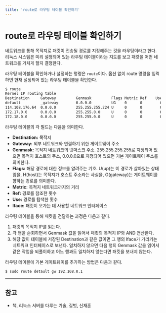 ```yaml
---
title: 'route로 라우팅 테이블 확인하기'
---
```

# route로 라우팅 테이블 확인하기

네트워크를 통해 목적지로 패킷이 전송될 경로를 지정해주는 것을 라우팅이라고 한다. 리눅스 시스템은 미리 설정되어 있는 라우팅 테이블이라는 지도를 보고 패킷을 어떤 네트워크를 거치게 할지 결정한다.

라우팅 테이블을 확인하거나 설정하는 명령은 `route`이다. 옵션 없이 route 명령을 입력하면 현재 설정되어 있는 라우팅 테이블을 확인한다.

```bash
$ route
Kernel IP routing table
Destination     Gateway         Genmask         Flags Metric Ref    Use Iface
default         _gateway        0.0.0.0         UG    0      0        0 eno1
114.108.176.64  0.0.0.0         255.255.255.224 U     0      0        0 eno1
172.17.0.0      0.0.0.0         255.255.0.0     U     0      0        0 docker0
172.18.0.0      0.0.0.0         255.255.0.0     U     0      0        0 docker_gwbridge
```

라우팅 테이블의 각 필드는 다음을 의미한다.

- **Destination:** 목적지
- **Gateway:** 외부 네트워크와 연결하기 위한 게이트웨이 주소
- **Genmask:** 목적지 네트워크의 넷마스크 주소. 255.255.255.255로 지정되어 있으면 목적지 호스트의 주소, 0.0.0.0으로 지정되어 있으면 기본 게이트웨이 주소를 의미한다. 
- **Flags:** 해당 경로에 대한 정보를 알려주는 기호. U(up)는 이 경로가 살아있는 상태임을, H(host)는 목적지가 호스트 주소라는 사실을, G(gateway)는 게이트웨이를 향하는 경로를 의미한다.
- **Metric:** 목적지 네트워크까지의 거리
- **Ref:** 경로를 참조한 횟수
- **Use:** 경로를 탐색한 횟수
- **Iface:** 패킷이 오가는 데 사용할 네트워크 인터페이스

라우팅 테이블을 통해 패킷을 전달하는 과정은 다음과 같다.

1. 패킷의 목적지 IP를 읽는다. 
1. 각 행을 순회하면서 Genmask 값을 읽어서 패킷의 목적지 IP와 AND 연산한다. 
2. 해당 값이 테이블에 저장된 Destination과 같은 값이면 그 행의 Iface가 가리키는 네트워크 인터페이스로 보낸다. 일치하지 않으면 다음 행의 Genmask 값을 읽어서 같은 작업을 되풀이하고 어느 행과도 일치하지 않는다면 패킷을 보내지 않는다. 

라우팅 테이블에 기본 게이트웨이를 추가하는 방법은 다음과 같다.

```bash
$ sudo route detault gw 192.168.0.1
```



---
참고
- 
- 책, 리눅스 서버를 다루는 기술, 길벗, 신재훈
